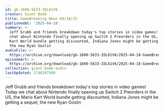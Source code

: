 ```yaml
---
id: gb-1600-5633-IDL61V6
creator: Giant Bomb
title: GameBreaking News 04/18/25
publishedAt: '2025-04-18'
summary: >-
  Jeff Grubb and friends breakdown today's top stories in video games! Today we
  chat about Nintendo finally opening up Switch 2 Preorders in the US, the Mario
  Kart World bundle getting discounted, Indiana Jones might be getting a sequel,
  the new Ryan Goslin
audioFile: >-
  https://archive.org/download/gb-1600-5633-IDL61V6/2025-04-18-GameBreaking_News_04-18-25.mp3
episodeArt: >-
  https://archive.org/download/gb-1600-5633-IDL61V6/2025-04-18-GameBreaking_News_04-18-25.png
collection: giant-bomb-audio
lastUpdated: 1746307500
---
```


Jeff Grubb and friends breakdown today's top stories in video games! Today we chat about Nintendo finally opening up Switch 2 Preorders in the US, the Mario Kart World bundle getting discounted, Indiana Jones might be getting a sequel, the new Ryan Goslin
